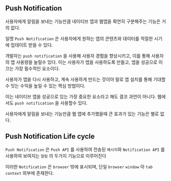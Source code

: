 
## Push Notification 

사용자에게 알림을 보내는 기능만큼 네이티브 앱과 웹앱을 확연히 구분해주는 기능은 거의 없다.

일명 `Push Notification` 은 사용자에게 원하는 앱의 콘텐츠와 데이터를 적절한 시기에 업데이트 받을 수 있다.

개발자는 `push notification` 을 사용해 사용자 경험을 향상시키고, 이를 통해 사용자의 앱 사용량을 늘릴수 있다. 이는 사용자가 앱을 사용하도록 만들고, 앱을 성공으로 이끄는 가장 필수적인 요소이다.

사용자가 앱을 다시 사용하고, 계속 사용하게 만드는 것이야 말로 앱 설치를 통해 기대할수 잇는 수익을 높일 수 있는 핵심 방법이다.

이는 네이티브 앱을 성공으로 있는 가장 중요한 요소라고 해도 결코 과언이 아니다.
웹에서도 `push notification` 을 사용할수 있다.

사용자에게 알림을 보내는 기능만큼 웹 앱에 추가했을때 큰 효과가 있는 기능은 별로 없다.

## Push Notification Life cycle

`Push Notification` 은 `Push API` 를 사용하여  전송된 `메시지`와 `Notification API` 를 사용하여 보여지는 `알림` 의 두가지 기능으로 이루어진다

이러한 `Notification` 은 `browser` 밖에 표시되며, 단일 `browser` `window` 아 `tab context` 외부에 존재한다.

